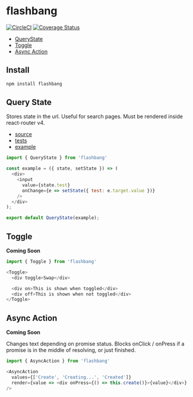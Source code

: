# flashbang

[![CircleCI](https://circleci.com/gh/kimmelsg/flashbang.svg?style=svg)](https://circleci.com/gh/kimmelsg/flashbang)
[![Coverage Status](https://coveralls.io/repos/github/kimmelsg/tracker/badge.svg?branch=master)](https://coveralls.io/github/kimmelsg/tracker?branch=master)

- [QueryState](#query-state)
- [Toggle](#toggle)
- [Async Action](#async-action)

## Install

```js
npm install flashbang
```

## Query State

Stores state in the url. Useful for search pages. Must be rendered inside react-router v4.

- [source](/src/query-state.js)
- [tests](/tests/query-state.js)
- [example](/example/src/example/query-state.js)

```js
import { QueryState } from 'flashbang'

const example = ({ state, setState }) => (
  <div>
    <input
      value={state.test}
      onChange={e => setState({ test: e.target.value })}
    />
  </div>
);

export default QueryState(example);
```


## Toggle

**Coming Soon**

```js
import { Toggle } from 'flashbang'

<Toggle>
  <div toggle>Swap</div>

  <div on>This is shown when toggled</div>
  <div off>This is shown when not toggled</div>
</Toggle>
```


## Async Action

**Coming Soon**

Changes text depending on promise status. Blocks onClick / onPress if a promise is in the middle of resolving, or just finished.

```js
import { AsyncAction } from 'flashbang'

<AsyncAction
  values={['Create', 'Creating...', 'Created']}
  render={value => <div onPress={() => this.create()}>{value}</div>}
/>
```
